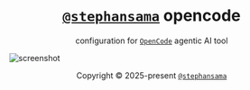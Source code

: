 <div align="center">

# [`@stephansama`](https://github.com/stephansama/stephansama) opencode

configuration for [`OpenCode`](https://opencode.ai/) agentic AI tool

</div>

![screenshot](https://raw.githubusercontent.com/stephansama/static/refs/heads/main/images/opencode.png)

<div align="center">

Copyright © 2025-present [`@stephansama`](https://github.com/stephansama)

</div>
